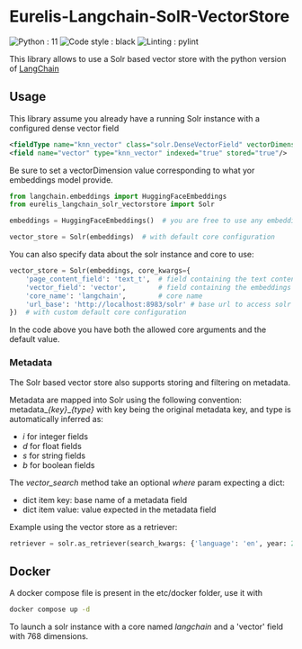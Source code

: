 # Eurelis-Langchain-SolR-VectorStore

![Python : 11](https://img.shields.io/badge/Python-=3.11-green)
![Code style : black](https://img.shields.io/badge/Code_style-black-black)
![Linting : pylint](https://img.shields.io/badge/Linting-pylint-yellowgreen)

This library allows to use a Solr based vector store with the python version of [LangChain](https://www.langchain.com)

## Usage

This library assume you already have a running Solr instance with a configured dense vector field

```xml
<fieldType name="knn_vector" class="solr.DenseVectorField" vectorDimension="768" similarityFunction="euclidean"/>
<field name="vector" type="knn_vector" indexed="true" stored="true"/>
```

Be sure to set a vectorDimension value corresponding to what yor embeddings model provide.

```python
from langchain.embeddings import HuggingFaceEmbeddings
from eurelis_langchain_solr_vectorstore import Solr

embeddings = HuggingFaceEmbeddings()  # you are free to use any embeddings method allowed by langchain

vector_store = Solr(embeddings)  # with default core configuration
```

You can also specify data about the solr instance and core to use:

```python
vector_store = Solr(embeddings, core_kwargs={
    'page_content_field': 'text_t',  # field containing the text content
    'vector_field': 'vector',        # field containing the embeddings of the text content
    'core_name': 'langchain',        # core name
    'url_base': 'http://localhost:8983/solr' # base url to access solr
})  # with custom default core configuration
```

In the code above you have both the allowed core arguments and the default value.

### Metadata

The Solr based vector store also supports storing and filtering on metadata.

Metadata are mapped into Solr using the following convention: metadata_*{key}*_*{type}* with 
key being the original metadata key, and type is automatically inferred as:

- *i* for integer fields
- *d* for float fields
- *s* for string fields
- *b* for boolean fields

The *vector_search* method take an optional *where* param expecting a dict:

- dict item key: base name of a metadata field
- dict item value: value expected in the metadata field

Example using the vector store as a retriever:

```python
retriever = solr.as_retriever(search_kwargs: {'language': 'en', year: 2000})
```

## Docker

A docker compose file is present in the etc/docker folder, use it with

```bash
docker compose up -d
```

To launch a solr instance with a core named *langchain* and a 'vector' field with 768 dimensions.
